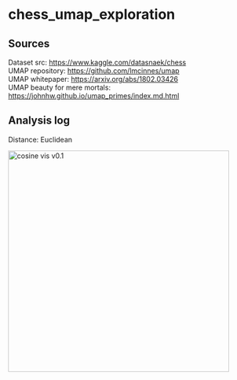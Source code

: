# chess_umap_exploration



## Sources 
Dataset src: https://www.kaggle.com/datasnaek/chess \
UMAP repository: https://github.com/lmcinnes/umap \
UMAP whitepaper: https://arxiv.org/abs/1802.03426 \
UMAP beauty for mere mortals: https://johnhw.github.io/umap_primes/index.md.html


## Analysis log


Distance: Euclidean
<p>
  <img src="https://github.com/rpast/chess_umap_exploration/blob/vectorize_moves/screens/euclidean_nn15_mind0.2_v0.2.png" width="450" title="cosine vis v0.1">
</p>
